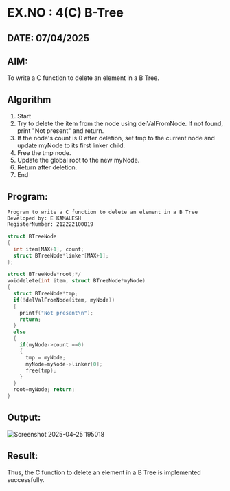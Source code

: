 # EX.NO : 4(C) B-Tree
## DATE: 07/04/2025
## AIM:
To write a C function to delete an element in a B Tree.
## Algorithm
1. Start 
2. Try to delete the item from the node using delValFromNode. If not found, print "Not present" and return. 
3. If the node's count is 0 after deletion, set tmp to the current node and update myNode to its first linker child. 
4. Free the tmp node. 
5. Update the global root to the new myNode. 
6. Return after deletion. 
7. End  

## Program:
```
Program to write a C function to delete an element in a B Tree
Developed by: E KAMALESH
RegisterNumber: 212222100019
```
```c
struct BTreeNode
{
  int item[MAX+1], count;
  struct BTreeNode*linker[MAX+1];
};

struct BTreeNode*root;*/
voiddelete(int item, struct BTreeNode*myNode)
{
  struct BTreeNode*tmp;
  if(!delValFromNode(item, myNode))
  {
    printf("Not present\n");
    return;
  }
  else
  {
    if(myNode->count ==0)
    {
      tmp = myNode;
      myNode=myNode->linker[0];
      free(tmp);
    }
  }
  root=myNode; return;
}
```
## Output:
![Screenshot 2025-04-25 195018](https://github.com/user-attachments/assets/14f30831-a873-4723-b4d9-6eeeb8206fe0)



## Result:
Thus, the C function to delete an element in a B Tree is implemented successfully.
